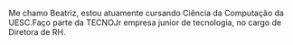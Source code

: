 Me chamo Beatriz, estou atuamente cursando Ciência da Computação da UESC.Faço parte da TECNOJr empresa junior de tecnologia, no cargo de Diretora de RH.